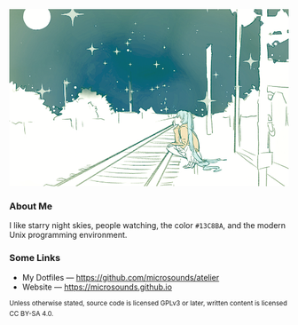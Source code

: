 <a href="https://www.youtube.com/watch?v=UL8IpdFGeHU">
	<!-- original: https://gelbooru.com/index.php?page=post&s=view&id=3757995 -->
	<img src="https://github.com/microsounds/microsounds/raw/master/bg.png">
</a>

### About Me
I like starry night skies, people watching, the color `#13C8BA`, and the modern Unix programming environment.

### Some Links
* My Dotfiles — <https://github.com/microsounds/atelier>
* Website — <https://microsounds.github.io>

<sup>Unless otherwise stated, source code is licensed GPLv3 or later, written content is licensed CC BY-SA 4.0.</sup>
